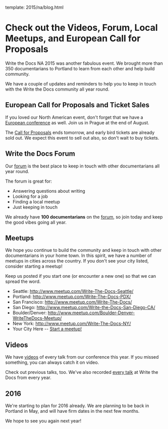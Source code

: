 template: 2015/na/blog.html

# Check out the Videos, Forum, Local Meetups, and European Call for Proposals

Write the Docs NA 2015 was another fabulous event.
We brought more than 350 documentarians to Portland to learn from each other
and help build community.

We have a couple of updates and reminders to help you to keep in touch with the Write the Docs community all year round.

## European Call for Proposals and Ticket Sales

If you loved our North American event,
don't forget that we have a [European conference](http://www.writethedocs.org/conf/eu/2015/) as well.
Join us in Prague at the end of August.

The [Call for Proposals](http://www.writethedocs.org/conf/eu/2015/cfp/) ends tomorrow, and early bird tickets are already sold out. 
We expect this event to sell out also,
so don't wait to buy tickets.

## Write the Docs Forum

Our [forum](http://forum.writethedocs.org/) is the best place to keep in touch with other documentarians all year round. 

The forum is great for: 

* Answering questions about writing
* Looking for a job
* Finding a local meetup
* Just keeping in touch

We already have **100 documentarians** on the [forum](http://forum.writethedocs.org/), so join today and keep the good vibes going all year.

## Meetups

We hope you continue to build the community and keep in touch with other documentarians in your home town. In this spirit, we have a number of meetups in cities across the country. If you don't see your city listed, consider starting a meetup! 

Keep us posted if you start one (or encounter a new one) so that we can spread the word.

* Seattle: <http://www.meetup.com/Write-The-Docs-Seattle/>
* Portland: <http://www.meetup.com/Write-The-Docs-PDX/>
* San Francisco: <http://www.meetup.com/Write-The-Docs/>
* San Diego: <http://www.meetup.com/Write-the-Docs-San-Diego-CA/>
* Boulder/Denver: <http://www.meetup.com/Boulder-Denver-WriteTheDocs-Meetup/>
* New York: <http://www.meetup.com/Write-The-Docs-NY/>
* Your City Here -- [Start a meetup!](https://www.youtube.com/watch?v=ZwQ8Kd48d0w)

## Videos

We have [videos](https://www.youtube.com/playlist?list=PLmV2D6sIiX3UW1kPWlhzyo4lr6e3US6re) of every talk from our conference this year. If you missed something, you can always catch it on video.

Check out previous talks, too. We've also recorded [every talk](http://www.writethedocs.org/videos/) at Write the Docs from every year.


## 2016

We're starting to plan for 2016 already.
We are planning to be back in Portland in May,
and will have firm dates in the next few months.

We hope to see you again next year!
